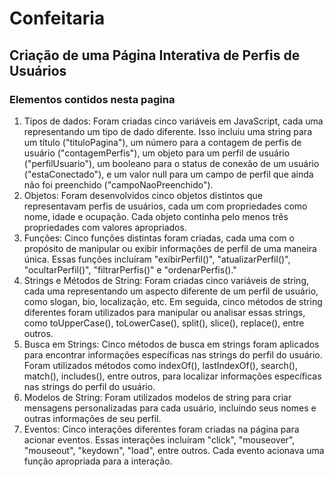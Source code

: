 # Confeitaria

<div>
  <h2>
    Criação de uma Página Interativa de Perfis de Usuários
  </h2>
</div>
<div>
  <h3>
    Elementos contidos nesta pagina
  </h3>
  <ol>
    <li>Tipos de dados: Foram criadas cinco variáveis em JavaScript, cada uma representando um tipo de dado diferente. Isso incluiu uma string para um título ("tituloPagina"), um número para a contagem de perfis de usuário ("contagemPerfis"), um objeto para um perfil de usuário ("perfilUsuario"), um booleano para o status de conexão de um usuário ("estaConectado"), e um valor null para um campo de perfil que ainda não foi preenchido ("campoNaoPreenchido").</li>
    <li>Objetos: Foram desenvolvidos cinco objetos distintos que representavam perfis de usuários, cada um com propriedades como nome, idade e ocupação. Cada objeto continha pelo menos três propriedades com valores apropriados.</li>
    <li>Funções: Cinco funções distintas foram criadas, cada uma com o propósito de manipular ou exibir informações de perfil de uma maneira única. Essas funções incluíram "exibirPerfil()", "atualizarPerfil()", "ocultarPerfil()", "filtrarPerfis()" e "ordenarPerfis()."</li>
    <li>Strings e Métodos de String: Foram criadas cinco variáveis de string, cada uma representando um aspecto diferente de um perfil de usuário, como slogan, bio, localização, etc. Em seguida, cinco métodos de string diferentes foram utilizados para manipular ou analisar essas strings, como toUpperCase(), toLowerCase(), split(), slice(), replace(), entre outros.</li>
    <li>Busca em Strings: Cinco métodos de busca em strings foram aplicados para encontrar informações específicas nas strings do perfil do usuário. Foram utilizados métodos como indexOf(), lastIndexOf(), search(), match(), includes(), entre outros, para localizar informações específicas nas strings do perfil do usuário.</li>
    <li>Modelos de String: Foram utilizados modelos de string para criar mensagens personalizadas para cada usuário, incluindo seus nomes e outras informações de seu perfil.</li>
    <li>Eventos: Cinco interações diferentes foram criadas na página para acionar eventos. Essas interações incluíram "click", "mouseover", "mouseout", "keydown", "load", entre outros. Cada evento acionava uma função apropriada para a interação.</li>
  </ol>
</div>

